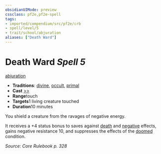 ```yaml
---
obsidianUIMode: preview
cssclass: pf2e,pf2e-spell
tags:
- imported/compendium/src/pf2e/crb
- spell/level/5
- trait/school/abjuration
aliases: ["Death Ward"]
---
```

# Death Ward *Spell 5*   
[abjuration](abjuration.md)  

- **Traditions**: [divine](divine.md), [occult](occult.md), [primal](primal.md)
- **Cast** [>>](chapter-9-playing-the-game.md#Actions "Two-Action") 
- **Range**touch
- **Targets**1 living creature touched
- **Duration**10 minutes

You shield a creature from the ravages of negative energy.

It receives a +4 status bonus to saves against [death](death.md) and [negative](negative.md) effects, gains negative resistance 10, and suppresses the effects of the [doomed](conditions.md#Doomed) condition.

*Source: Core Rulebook p. 328*